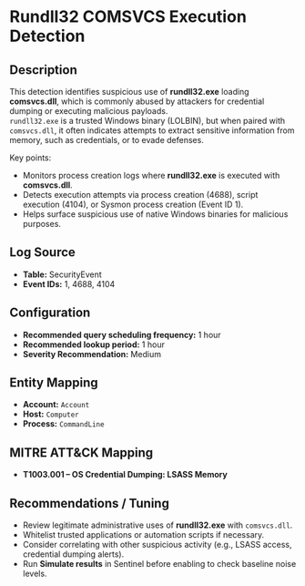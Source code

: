 # Rundll32 COMSVCS Execution Detection

## Description
This detection identifies suspicious use of **rundll32.exe** loading **comsvcs.dll**, which is commonly abused by attackers for credential dumping or executing malicious payloads.  
`rundll32.exe` is a trusted Windows binary (LOLBIN), but when paired with `comsvcs.dll`, it often indicates attempts to extract sensitive information from memory, such as credentials, or to evade defenses.

Key points:
- Monitors process creation logs where **rundll32.exe** is executed with **comsvcs.dll**.  
- Detects execution attempts via process creation (4688), script execution (4104), or Sysmon process creation (Event ID 1).  
- Helps surface suspicious use of native Windows binaries for malicious purposes.

## Log Source
- **Table:** SecurityEvent  
- **Event IDs:** 1, 4688, 4104  

## Configuration
- **Recommended query scheduling frequency:** 1 hour  
- **Recommended lookup period:** 1 hour  
- **Severity Recommendation:** Medium  

## Entity Mapping
- **Account:** `Account`  
- **Host:** `Computer`  
- **Process:** `CommandLine`  

## MITRE ATT&CK Mapping
- **T1003.001 – OS Credential Dumping: LSASS Memory**

## Recommendations / Tuning
- Review legitimate administrative uses of **rundll32.exe** with `comsvcs.dll`.  
- Whitelist trusted applications or automation scripts if necessary.  
- Consider correlating with other suspicious activity (e.g., LSASS access, credential dumping alerts).  
- Run **Simulate results** in Sentinel before enabling to check baseline noise levels.
